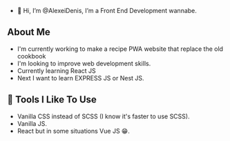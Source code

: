 - 👋 Hi, I’m @AlexeiDenis, I’m a Front End Development wannabe.

## About Me
  - I'm currently working to make a recipe PWA website that replace the old cookbook 
  - I'm  looking to improve web development skills.
  - Currently learning React JS
  - Next I want to learn EXPRESS JS or Nest JS.

## 🔨 Tools I Like To Use
 + Vanilla CSS instead of SCSS (I know it's faster to use SCSS).
 + Vanilla JS.
 + React but in some situations Vue JS 😁.
<!---
AlexeiDenis/AlexeiDenis is a ✨ special ✨ repository because its `README.md` (this file) appears on your GitHub profile.
You can click the Preview link to take a look at your changes.
--->
